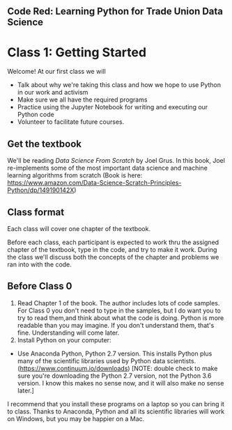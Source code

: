 ## Code Red: Learning Python for Trade Union Data Science

# Class 1: Getting Started

Welcome! At our first class we will
* Talk about why we're taking this class and how we hope to use Python in our work and activism
* Make sure we all have the required programs
* Practice using the Jupyter Notebook for writing and executing our Python code
* Volunteer to facilitate future courses. 

## Get the textbook

We'll be reading *Data Science From Scratch* by Joel Grus. In this book, Joel re-implements some of the most important data science and machine learning algorithms from scratch (Book is here: https://www.amazon.com/Data-Science-Scratch-Principles-Python/dp/149190142X)

## Class format

Each class will cover one chapter of the textbook. 

Before each class, each participant is expected to work thru the assigned chapter of the textbook, type in the code, and try to make it work. During the class we'll discuss both the concepts of the chapter and problems we ran into with the code. 

## Before Class 0

1. Read Chapter 1 of the book. The author includes lots of code samples. For Class 0 you don't need to type in the samples, but I do want you to try to read them,and think about what the code is doing. Python is more readable than you may imagine. If you don't understand them, that's fine. Understanding will come later. 
2. Install Python on your computer: 
* Use Anaconda Python, Python 2.7 version. This installs Python plus many of the scientific libraries used by Python data scientists. (https://www.continuum.io/downloads) [NOTE: double check to make sure you're downloading the Python 2.7 version, not the Python 3.6 version. I know this makes no sense now, and it will also make no sense later.]

I recommend that you install these programs on a laptop so you can bring it to class. Thanks to Anaconda, Python and all its scientific libraries will work on Windows, but you may be happier on a Mac. 
